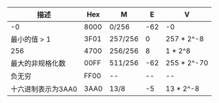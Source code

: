 |描述                 | Hex   | M         | E          | V
|---------------------|-------|-----------|------------|-------------
|-0                   |8000   |0/256      |-62         |-0
|最小的值 > 1         |3F01   |257/256    |0           |257 * 2^-8
|256                  |4700   |256/256    |8           |1 * 2^8
|最大的非规格化数     |00FF   |511/256    |-62         |255 * 2^-70
|负无穷               |FF00   |--         |--          |--
|十六进制表示为3AA0   |3AA0   |13/8       |-5          |13 * 2^-8
